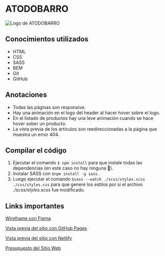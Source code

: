 # ATODOBARRO

![Logo de ATODOBARRO](https://braianledantes.github.io/atodobarro/assets/images/logo.png "Logo de ATODOBARRO")
## Conocimientos utilizados
- HTML
- CSS
- SASS
- BEM
- Git
- GitHub

## Anotaciones
* Todas las páginas son responsive.
* Hay una animación en el logo del header al hacer hover sobre el logo.
* En el listado de productos hay una leve animación cuando se hace hover sober un producto.
* La vista previa de los artículos son reedireccionadas a la página que muestra un error 404.

## Compilar el código
1. Ejecutar el comando `$ npm install` para que instale todas las dependencias (en este caso no hay ninguna 🙂).
2. Instalar SASS con `$npm install -g sass`.
3. Luego ejecutar el comando `$sass --watch ./scss/styles.scss ./css/styles.css` para que genere los estilos por si el archivo *./scss/styles.scss* fue modificado.

## Links importantes
[Wireframe con Figma](https://www.figma.com/file/NOHv4M4q1aLSVOCNQnMJUF/A-Todo-Barro?type=design&node-id=0%3A1&mode=design&t=fQMMyYnVQEbdPzM8-1 "Wireframe con Figma")

[Vista previa del sitio con GitHub Pages](https://braianledantes.github.io/atodobarro/ "Vista previa del sitio")

[Vista previa del sitio con Netlify](https://atodobarro.netlify.app/ "Vista previa del sitio")

[Presupuesto del Sitio Web](https://www.canva.com/design/DAFt3s4SgAE/gv5Sp_q1hvR3h7XsSWHnjw/view?utm_content=DAFt3s4SgAE&utm_campaign=designshare&utm_medium=link&utm_source=publishsharelink "Presupuesto")
